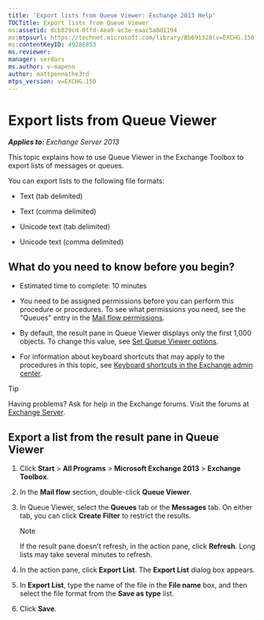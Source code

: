```yaml
---
title: 'Export lists from Queue Viewer: Exchange 2013 Help'
TOCTitle: Export lists from Queue Viewer
ms:assetid: dcb829cd-0ffd-4ea9-ac3e-eaac5a8d1194
ms:mtpsurl: https://technet.microsoft.com/library/Bb691328(v=EXCHG.150)
ms:contentKeyID: 49286853
ms.reviewer: 
manager: serdars
ms.author: v-mapenn
author: mattpennathe3rd
mtps_version: v=EXCHG.150
---
```


# Export lists from Queue Viewer

_**Applies to:** Exchange Server 2013_

This topic explains how to use Queue Viewer in the Exchange Toolbox to export lists of messages or queues.

You can export lists to the following file formats:

- Text (tab delimited)

- Text (comma delimited)

- Unicode text (tab delimited)

- Unicode text (comma delimited)

## What do you need to know before you begin?

- Estimated time to complete: 10 minutes

- You need to be assigned permissions before you can perform this procedure or procedures. To see what permissions you need, see the "Queues" entry in the [Mail flow permissions](mail-flow-permissions-exchange-2013-help.md).

- By default, the result pane in Queue Viewer displays only the first 1,000 objects. To change this value, see [Set Queue Viewer options](set-queue-viewer-options-exchange-2013-help.md).

- For information about keyboard shortcuts that may apply to the procedures in this topic, see [Keyboard shortcuts in the Exchange admin center](keyboard-shortcuts-in-the-exchange-admin-center-2013-help.md).

> [!TIP]
> Having problems? Ask for help in the Exchange forums. Visit the forums at [Exchange Server](https://go.microsoft.com/fwlink/p/?linkid=60612).

## Export a list from the result pane in Queue Viewer

1. Click **Start** \> **All Programs** \> **Microsoft Exchange 2013** \> **Exchange Toolbox**.

2. In the **Mail flow** section, double-click **Queue Viewer**.

3. In Queue Viewer, select the **Queues** tab or the **Messages** tab. On either tab, you can click **Create Filter** to restrict the results.

   > [!NOTE]
   > If the result pane doesn't refresh, in the action pane, click <STRONG>Refresh</STRONG>. Long lists may take several minutes to refresh.

4. In the action pane, click **Export List**. The **Export List** dialog box appears.

5. In **Export List**, type the name of the file in the **File name** box, and then select the file format from the **Save as type** list.

6. Click **Save**.
